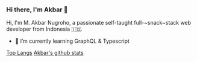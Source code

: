 ### Hi there, I'm Akbar 👋

Hi, I'm M. Akbar Nugroho, a passionate self-taught full-~snack~stack web developer from Indonesia 🇮🇩.

- 🌱 I’m currently learning GraphQL & Typescript

[Top Langs](https://github-readme-stats.vercel.app/api/top-langs/?username=thexdev&theme=dracula&show_icons=true)
[Akbar's github stats](https://github-readme-stats.vercel.app/api?username=thexdev&theme=dracula&show_icons=true)
